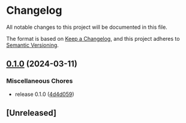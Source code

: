 # Changelog

All notable changes to this project will be documented in this file.

The format is based on [Keep a Changelog](https://keepachangelog.com/en/1.1.0/),
and this project adheres to [Semantic Versioning](https://semver.org/spec/v2.0.0.html).

## [0.1.0](https://github.com/pythoninthegrass/hello-rust/compare/hello-rust-v1.0.0...hello-rust-v0.1.0) (2024-03-11)


### Miscellaneous Chores

* release 0.1.0 ([4d4d059](https://github.com/pythoninthegrass/hello-rust/commit/4d4d059b9cc02300ebc2b8dec13e89a6f317d829))

## [Unreleased]
